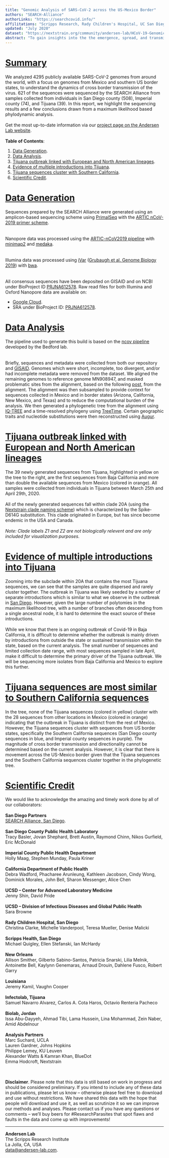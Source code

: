 ```yaml
---
title: "Genomic Analysis of SARS-CoV-2 across the US-Mexico Border"
authors: "SEARCH-Alliance"
authorLinks: "https://searchcovid.info/"
affilitations: "Scripps Research, Rady Children's Hospital, UC San Diego"
updated: "July 2020"
dataset: "https://nextstrain.org/community/andersen-lab/HCoV-19-Genomics-Nextstrain/hCoV-19/mexicoborder"
abstract: "To gain insights into the the emergence, spread, and transmission of COVID-19 in our community, the SEARCH Alliance is working with a large number of partners to sequence SARS-CoV-2 samples from infected patients."
---
```


# [Summary](https://nextstrain.org/community/andersen-lab/HCoV-19-Genomics-Nextstrain/hCoV-19/mexicoborder?c=region&d=tree&legend=open&onlyPanels&p=full&sidebar=closed)

We analyzed 4295 publicly available SARS-CoV-2 genomes from around the world, with a focus on genomes from Mexico and southern US border states, to understand the dynamics of cross border transmission of the virus. 621 of the sequences were sequenced by the SEARCH Alliance from samples collected from individuals in San Diego county (508), Imperial county (74), and Tijuana (39). In this report, we highlight the sequencing results and a few conclusions drawn from a maximum likelihood based phylodynamic analysis.
<br><br>
Get the most up-to-date information via our [project page on the Andersen Lab website](https://andersen-lab.com/secrets/data/hcov-19-genomics/).
<br><br>
**Table of Contents**:  
1. [Data Generation](https://nextstrain.org/community/narratives/andersen-lab/HCoV-19-Genomics-Nextstrain/mexicoborder/2020-07-31?n=2).
2. [Data Analysis](https://nextstrain.org/community/narratives/andersen-lab/HCoV-19-Genomics-Nextstrain/mexicoborder/2020-07-31?n=3).
3. [Tijuana outbreak linked with European and North American lineages](https://nextstrain.org/community/narratives/andersen-lab/HCoV-19-Genomics-Nextstrain/mexicoborder/2020-07-31?n=4).
4. [Evidence of multiple introductions into Tijuana](https://nextstrain.org/community/narratives/andersen-lab/HCoV-19-Genomics-Nextstrain/mexicoborder/2020-07-31?n=5).
5. [Tijuana sequences cluster with Southern California](https://nextstrain.org/community/narratives/andersen-lab/HCoV-19-Genomics-Nextstrain/mexicoborder/2020-07-31?n=6).
6. [Scientific Credit](https://nextstrain.org/community/narratives/andersen-lab/HCoV-19-Genomics-Nextstrain/mexicoborder/2020-07-31?n=7).

# [Data Generation](https://nextstrain.org/community/andersen-lab/HCoV-19-Genomics-Nextstrain/hCoV-19/mexicoborder?c=search&d=map&f_search=Baja%20California,Imperial,Mexico,New%20Mexico,San%20Diego,Texas,Arizona&m=div&p=full&r=division&transmissions=hide&legend=open&onlyPanels&p=full&sidebar=closed)
Sequences prepared by the SEARCH Alliance were generated using an amplicon-based sequencing scheme using [PrimalSeq](https://www.nature.com/articles/nprot.2017.066) with the [ARTIC nCoV-2019 primer scheme](https://github.com/artic-network/artic-ncov2019/tree/master/primer_schemes/nCoV-2019).  
<br><br>
Nanopore data was processed using the [ARTIC-nCoV2019 pipeline](https://github.com/artic-network/artic-ncov2019) with [minimap2](https://github.com/lh3/minimap2) and [medaka](https://github.com/nanoporetech/medaka).  
<br><br>
Illumina data was processed using [iVar](https://github.com/andersen-lab/ivar) ([Grubaugh et al. Genome Biology 2019](https://genomebiology.biomedcentral.com/articles/10.1186/s13059-018-1618-7)) with [bwa](https://github.com/lh3/bwa).  
<br><br>
All consensus sequences have been deposited on GISAID and on NCBI under BioProject ID [PRJNA612578](https://www.ncbi.nlm.nih.gov/bioproject/612578). Raw read files for both Illumina and Oxford Nanopore data are available on:  
* [Google Cloud](https://console.cloud.google.com/storage/browser/andersen-lab_hcov-19-genomics).  
* SRA under BioProject ID: [PRJNA612578](https://www.ncbi.nlm.nih.gov/bioproject/612578).  


# [Data Analysis](https://nextstrain.org/community/andersen-lab/HCoV-19-Genomics-Nextstrain/hCoV-19/mexicoborder?c=search&d=map&f_search=Baja%20California,Imperial,Mexico,New%20Mexico,San%20Diego,Texas,Arizona&m=div&p=full&r=division&transmissions=hide&legend=open&onlyPanels&p=full&sidebar=closed)
The pipeline used to generate this build is based on the [ncov pipeline](https://github.com/nextstrain/ncov) developed by the Bedford lab.  
<br><br>
Briefly, sequences and metadata were collected from both our repository and [GISAID](https://gisaid.org/). Genomes which were short, incomplete, too divergent, and/or had incomplete metadata were removed from the dataset. We aligned the remaining genomes to reference genome MN908947, and masked problematic sites from the alignment, based on the following [post](https://virological.org/t/issues-with-sars-cov-2-sequencing-data/473), from the alignment. The alignment was then subsampled to provide context for sequences collected in Mexico and in border states (Arizona, California, New Mexico, and Texas) and to reduce the computational burden of the analysis. We then generated a phylogenetic tree from the alignment using [IQ-TREE](http://www.iqtree.org/) and a time-resolved phylogeny using [TreeTime](https://github.com/neherlab/treetime). Certain geographic traits and nucleotide substitutions were then reconstructed using [Augur](https://github.com/nextstrain/augur).  


# [Tijuana outbreak linked with European and North American lineages](https://nextstrain.org/community/andersen-lab/HCoV-19-Genomics-Nextstrain/hCoV-19/mexicoborder?branchLabel=clade&d=tree&f_search=Baja%20California,Mexico&p=full&legend=closed&onlyPanels&sidebar=closed&c=search)
The 39 newly generated sequences from Tijuana, highlighted in yellow on the tree to the right, are the first sequences from Baja California and more than double the available sequences from Mexico (colored in orange). All samples were collected from individuals in Tijuana between March 25th and April 29th, 2020. 
<br><br>
All of the newly generated sequences fall within clade 20A (using the [Nextstrain clade naming scheme](https://virological.org/t/year-letter-genetic-clade-naming-for-sars-cov-2-on-nextstrain-org/498)) which is characterized by the Spike-D614G substitution. This clade originated in Europe, but has since become endemic in the USA and Canada. 
<br><br>
*Note: Clade labels Z1 and Z2 are not biologically relevent and are only included for visualization purposes.*


# [Evidence of multiple introductions into Tijuana](https://nextstrain.org/community/andersen-lab/HCoV-19-Genomics-Nextstrain/hCoV-19/mexicoborder?branchLabel=clade&c=search&d=tree&f_search=Baja%20California&label=clade:Z2&m=div&onlyPanels&p=full&sidebar=closed)
Zooming into the subclade within 20A that contains the most Tijuana sequences, we can see that the samples are quite dispersed and rarely cluster together. The outbreak in Tijuana was likely seeded by a number of  separate introductions which is similar to what we observe in the outbreak in [San Diego](https://nextstrain.org/community/narratives/andersen-lab/HCoV-19-Genomics-Nextstrain?n=4). However, given the large number of polytomies in the maximum likelihood tree, with a number of branches often descending from a single ancestral node, it is hard to determine the exact source of these introductions.
<br><br>
While we know that there is an ongoing outbreak of Covid-19 in Baja California, it is difficult to determine whether the outbreak is mainly driven by introductions from outside the state or sustained transmission within the state, based on the current analysis. The small number of sequences and limited collection date range, with most sequences sampled in late April, make it difficult to determine the primary driver of the Tijuana outbreak. We will be sequencing more isolates from Baja California and Mexico to explore this further.


# [Tijuana sequences are most similar to Southern California sequences](https://nextstrain.org/community/andersen-lab/HCoV-19-Genomics-Nextstrain/hCoV-19/mexicoborder?c=search&d=tree&f_search=Arizona,Baja%20California,California,Imperial,Mexico,New%20Mexico,San%20Diego,Texas&legend=open&label=clade:20A&p=full&onlyPanels&sidebar=closed)
In the tree, none of the Tijuana sequences (colored in yellow) cluster with the 28 sequences from other locations in Mexico (colored in orange) indicating that the outbreak in Tijuana is distinct from the rest of Mexico. However, the Tijuana sequences cluster with sequences from US border states, specifically the Southern California sequences (San Diego county sequences in blue, and Imperial county sequences in purple). The magnitude of cross border transmission and directionality cannot be determined based on the current analysis. However, it is clear that there is movement across the US-Mexico border given that the Tijuana sequences and the Southern California sequences cluster together in the phylogenetic tree.


# [Scientific Credit](https://nextstrain.org/community/andersen-lab/HCoV-19-Genomics-Nextstrain/hCoV-19/mexicoborder?c=region&d=map&label=clade:Z1&legend=closed&onlyPanels&p=full&sidebar=closed)

We would like to acknowledge the amazing and timely work done by all of our collaborators:
<br><br>
**San Diego Partners**<br>
[SEARCH Alliance, San Diego](https://searchcovid.info/).
<br><br>
**San Diego County Public Health Laboratory**<br>
Tracy Basler, Jovan Shephard, Brett Austin, Raymond Chinn, Nikos Gurfield, Eric McDonald
<br><br>
**Imperial County Public Health Department**<br>
Holly Maag, Stephen Munday, Paula Kriner
<br><br>
**California Department of Public Health**<br>
Debra Wadford, Phacharee Arunleung, Kathleen Jacobson, Cindy Wong, Dominick Morales, John Bell, Sharon Messenger, Alice Chen
<br><br>
**UCSD – Center for Advanced Laboratory Medicine**<br>
Jenny Shin, David Pride
<br><br>
**UCSD – Division of Infectious Diseases and Global Public Health**<br>
Sara Browne
<br><br>
**Rady Children Hospital, San Diego**<br>
Christina Clarke, Michelle Vanderpool, Teresa Mueller, Denise Malicki
<br><br>
**Scripps Health, San Diego**<br>
Michael Quigley, Ellen Stefanski, Ian McHardy
<br><br>
**New Orleans**<br>
Allison Smither, Gilberto Sabino-Santos, Patricia Snarski, Lilia Melnik, Antoinette Bell, Kaylynn Genemaras, Arnaud Drouin, Dahlene Fusco, Robert Garry
<br><br>
**Louisiana**<br>
Jeremy Kamil, Vaughn Cooper
<br><br>
**Infectolab, Tijuana**<br>
Samuel Navarro Alvarez, Carlos A. Cota Haros, Octavio Renteria Pacheco
<br><br>
**Biolab, Jordan**<br>
Issa Abu-Dayyeh, Ahmad Tibi, Lama Hussein, Lina Mohammad, Zein Naber, Amid Abdelnour
<br><br>
**Analysis Partners**<br>
Marc Suchard, UCLA
<br>
Lauren Gardner, Johns Hopkins
<br>
Philippe Lemey, KU Leuven
<br>
Alexander Watts & Kamran Khan, BlueDot
<br>
Emma Hodcroft, Nextstrain

<br><br>
**Disclaimer**. Please note that this data is still based on work in progress and should be considered preliminary. If you intend to include any of these data in publications, please let us know – otherwise please feel free to download and use without restrictions. We have shared this data with the hope that people will download and use it, as well as scrutinize it so we can improve our methods and analyses. Please contact us if you have any questions or comments – we’ll buy beers for #ResearchParasites that spot flaws and faults in the data and come up with improvements!

---
**Andersen Lab**  
The Scripps Research Institute  
La Jolla, CA, USA  
[data@andersen-lab.com](mailto:data@andersen-lab.com).

